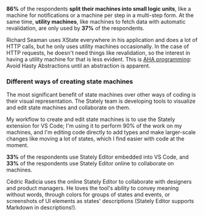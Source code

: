 **86%** of the respondents **split their machines into small logic units**, like a machine for notifications or a machine per step in a multi-step form. At the same time, **utility machines**, like machines to fetch data with automatic revalidation, are only used by **37%** of the respondents.

Richard Seaman uses XState everywhere in his application and does a lot of HTTP calls, but he only uses utility machines occasionally. In the case of HTTP requests, he doesn't need things like revalidation, so the interest in having a utility machine for that is less evident. This is [AHA programming](https://kentcdodds.com/blog/aha-programming): Avoid Hasty Abstractions until an abstraction is apparent.

### Different ways of creating state machines

The most significant benefit of state machines over other ways of coding is their visual representation. The Stately team is developing tools to visualize and edit state machines and collaborate on them.

My workflow to create and edit state machines is to use the Stately extension for VS Code; I'm using it to perform 90% of the work on my machines, and I'm editing code directly to add types and make larger-scale changes like moving a lot of states, which I find easier with code at the moment.

**33%** of the respondents use Stately Editor embedded into VS Code, and **33%** of the respondents use Stately Editor online to collaborate on machines.

Cédric Radicia uses the online Stately Editor to collaborate with designers and product managers. He loves the tool's ability to convey meaning without words, through colors for groups of states and events, or screenshots of UI elements as states' descriptions (Stately Editor supports Markdown in descriptions!).
